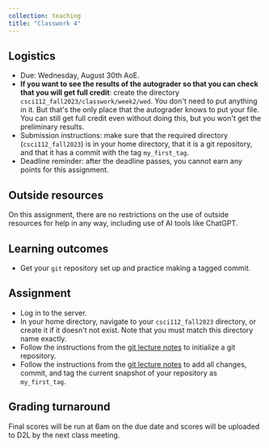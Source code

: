 ```yaml
---
collection: teaching
title: "Classwork 4"
---
```


## Logistics
* Due: Wednesday, August 30th AoE.
* **If you want to see the results of the autograder so that you can check that you will get full credit**: create the directory `csci112_fall2023/classwork/week2/wed`.
	You  don't need to put anything in it. But that's the only place that the
	autograder knows to put your file. You can still get full credit even
	without doing this, but you won't get the preliminary results.
* Submission instructions: make sure that the required directory
	(`csci112_fall2023`) is in your home directory, that it is a git
	repository, and that it has a commit with the tag `my_first_tag`.
* Deadline reminder: after the deadline passes, you cannot earn any points for
	this assignment.

## Outside resources

On this assignment, there are no restrictions on the use of outside resources
for help in any way, including use of AI tools like ChatGPT.

## Learning outcomes
* Get your `git` repository set up and practice making a tagged commit.

## Assignment

* Log in to the server.
* In your home directory, navigate to your `csci112_fall2023` directory, or
	create it if it doesn't not exist. Note
	that you must match this directory name exactly.
* Follow the instructions from the [git lecture notes](https://lgw2.github.io/teaching/csci112-fall-2023/lectures/lecture2/) to initialize a git
	repository.
* Follow the instructions from the [git lecture notes](https://lgw2.github.io/teaching/csci112-fall-2023/lectures/lecture2/) to add all changes,
	commit, and tag the current snapshot of your repository as `my_first_tag`.

## Grading turnaround
Final scores will be run at 6am on the due date and scores will be
uploaded to D2L by the next class meeting.
